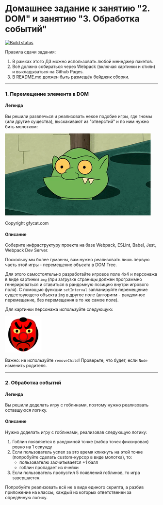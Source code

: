 # Домашнее задание к занятию "2. DOM" и занятию "3. Обработка событий"

[![Build status](https://ci.appveyor.com/api/projects/status/cua6va7e20kshoey?svg=true)](https://ci.appveyor.com/project/Professor-Severus-Snape/ahj-goblins-game)

Правила сдачи задания:

1. В рамках этого ДЗ можно использовать любой менеджер пакетов.
2. Всё должно собираться через Webpack (включая картинки и стили) и выкладываться на Github Pages.
3. В README.md должен быть размещён бейджик сборки.

---

### 1. Перемещение элемента в DOM

#### Легенда

Вы решили развлечься и реализовать некое подобие игры, где гномы (или другие существа), выскакивают из "отверстий" и по ним нужно бить молотком:

![](./src/img/example.gif)

Copyright gfycat.com

#### Описание

Соберите инфраструктуру проекта на базе Webpack, ESLint, Babel, Jest, Webpack Dev Server.

Поскольку мы более гуманны, вам нужно реализовать лишь первую часть этой игры - перемещение объекта в DOM Tree.

Для этого самостоятельно разработайте игровое поле 4x4 и персонажа в виде картинки `img` (при загрузке страницы должен программно генерироваться и ставиться в рандомную позицию внутри игрового поля). С помощью функции `setInterval` запланируйте перемещение существующего объекта `img` в другое поле (алгоритм - рандомное перемещение, без перемещения в то же самое поле).

Для картинки персонажа используйте следующую:

![](./src/img/goblin.png)

Важно: не используйте `removeChild`! Проверьте, что будет, если `Node` изменить родителя.

---

### 2. Обработка событий

#### Легенда

Вы решили доделать игру с гоблинами, поэтому нужно реализовать оставшуюся логику.

#### Описание

Нужно доделать игру с гоблинами, реализовав следующую логику:
1. Гоблин появляется в рандомной точке (набор точек фиксирован) ровно на 1 секунду
1. Если пользователь успел за это время кликнуть на этой точке (попробуйте сделать custom-курсор в виде молотка), то:
    * пользователю засчитывается +1 балл
    * гоблин пропадает из ячейки
1. Если пользователь пропустил 5 появлений гоблинов, то игра завершается.

Попробуйте реализовать всё не в виде единого скрипта, а разбив приложение на классы, каждый из которых ответственен за опредённую логику.
